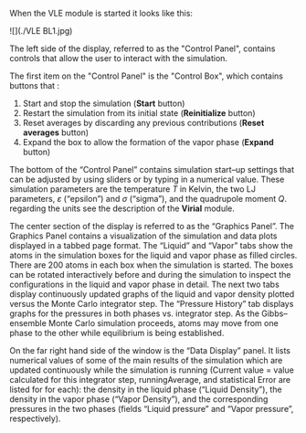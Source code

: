 

When the VLE module is started it looks like this:


![](./VLE BL1.jpg)


The left side of the display, referred to as the "Control Panel", contains controls that allow the user to interact with the simulation. 

The first item on the "Control Panel" is the "Control Box", which contains buttons that :

1. Start and stop the simulation (**Start** button) 
1. Restart the simulation from its initial state (**Reinitialize** button) 
1. Reset averages by discarding any previous contributions (**Reset averages** button)
1. Expand the box to allow the formation of the vapor phase (**Expand** button)

The bottom of the “Control Panel” contains simulation start–up settings that can be adjusted by using sliders
or by typing in a numerical value. These simulation parameters are the temperature *T* in Kelvin, the two
LJ parameters, $\varepsilon$ (“epsilon”) and $\sigma$ (“sigma”), and the quadrupole moment *Q*. regarding the units see the description of the **Virial** module.

The center section of the display is referred to as the “Graphics Panel”. The Graphics Panel contains a
visualization of the simulation and data plots displayed in a tabbed page format. The “Liquid” and “Vapor”
tabs show the atoms in the simulation boxes for the liquid and vapor phase as filled circles. There are
200 atoms in each box when the simulation is started. The boxes can be rotated interactively before and
during the simulation to inspect the configurations in the liquid and vapor phase in detail. The next two
tabs display continuously updated graphs of the liquid and vapor density plotted versus the Monte Carlo
integrator step. The “Pressure History” tab displays graphs for the pressures in both phases vs. integrator
step. As the Gibbs–ensemble Monte Carlo simulation proceeds, atoms may move from one phase to the
other while equilibrium is being established.

On the far right hand side of the window is the “Data Display” panel. It lists numerical values of some of
the main results of the simulation which are updated continuously while the simulation is running (Current
value = value calculated for this integrator step, runningAverage, and statistical Error are listed for for each):
the density in the liquid phase (“Liquid Density”), the density in the vapor phase (“Vapor Density”), and the
corresponding pressures in the two phases (fields “Liquid pressure” and “Vapor pressure”, respectively).
